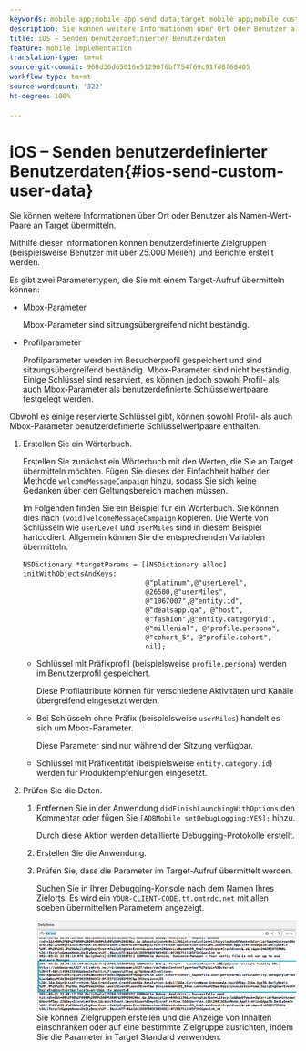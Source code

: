 ```yaml
---
keywords: mobile app;mobile app send data;target mobile app;mobile custom user data;mobile app custom data
description: Sie können weitere Informationen über Ort oder Benutzer als Namen-Wert-Paare an Target übermitteln.
title: iOS – Senden benutzerdefinierter Benutzerdaten
feature: mobile implementation
translation-type: tm+mt
source-git-commit: 968d36d65016e51290f6bf754f69c91fd8f68405
workflow-type: tm+mt
source-wordcount: '322'
ht-degree: 100%

---
```



# iOS – Senden benutzerdefinierter Benutzerdaten{#ios-send-custom-user-data}

Sie können weitere Informationen über Ort oder Benutzer als Namen-Wert-Paare an Target übermitteln.

Mithilfe dieser Informationen können benutzerdefinierte Zielgruppen (beispielsweise Benutzer mit über 25.000 Meilen) und Berichte erstellt werden.

Es gibt zwei Parametertypen, die Sie mit einem Target-Aufruf übermitteln können:

* Mbox-Parameter

   Mbox-Parameter sind sitzungsübergreifend nicht beständig.
* Profilparameter

   Profilparameter werden im Besucherprofil gespeichert und sind sitzungsübergreifend beständig. Mbox-Parameter sind nicht beständig. Einige Schlüssel sind reserviert, es können jedoch sowohl Profil- als auch Mbox-Parameter als benutzerdefinierte Schlüsselwertpaare festgelegt werden.

Obwohl es einige reservierte Schlüssel gibt, können sowohl Profil- als auch Mbox-Parameter benutzerdefinierte Schlüsselwertpaare enthalten.

1. Erstellen Sie ein Wörterbuch.

   Erstellen Sie zunächst ein Wörterbuch mit den Werten, die Sie an Target übermitteln möchten. Fügen Sie dieses der Einfachheit halber der Methode `welcomeMessageCampaign` hinzu, sodass Sie sich keine Gedanken über den Geltungsbereich machen müssen.

   Im Folgenden finden Sie ein Beispiel für ein Wörterbuch. Sie können dies nach `(void)welcomeMessageCampaign` kopieren. Die Werte von Schlüsseln wie `userLevel` und `userMiles` sind in diesem Beispiel hartcodiert. Allgemein können Sie die entsprechenden Variablen übermitteln.

   ```
   NSDictionary *targetParams = [[NSDictionary alloc] initWithObjectsAndKeys: 
                                 @"platinum",@"userLevel", 
                                 @26500,@"userMiles", 
                                 @"1067007",@"entity.id", 
                                 @"dealsapp.qa", @"host", 
                                 @"fashion",@"entity.categoryId", 
                                 @"millenial", @"profile.persona", 
                                 @"cohort_5", @"profile.cohort", 
                                 nil];
   ```

   * Schlüssel mit Präfixprofil (beispielsweise `profile.persona`) werden im Benutzerprofil gespeichert.

      Diese Profilattribute können für verschiedene Aktivitäten und Kanäle übergreifend eingesetzt werden.

   * Bei Schlüsseln ohne Präfix (beispielsweise `userMiles`) handelt es sich um Mbox-Parameter.

      Diese Parameter sind nur während der Sitzung verfügbar.

   * Schlüssel mit Präfixentität (beispielsweise `entity.category.id`) werden für Produktempfehlungen eingesetzt.

1. Prüfen Sie die Daten.
   1. Entfernen Sie in der Anwendung `didFinishLaunchingWithOptions` den Kommentar oder fügen Sie `[ADBMobile setDebugLogging:YES];` hinzu.

      Durch diese Aktion werden detaillierte Debugging-Protokolle erstellt.
   1. Erstellen Sie die Anwendung.
   1. Prüfen Sie, dass die Parameter im Target-Aufruf übermittelt werden.

      Suchen Sie in Ihrer Debugging-Konsole nach dem Namen Ihres Zielorts. Es wird ein `YOUR-CLIENT-CODE.tt.omtrdc.net` mit allen soeben übermittelten Parametern angezeigt.

      ![](assets/mobile-debug.png)
   Sie können Zielgruppen erstellen und die Anzeige von Inhalten einschränken oder auf eine bestimmte Zielgruppe ausrichten, indem Sie die Parameter in Target Standard verwenden.
